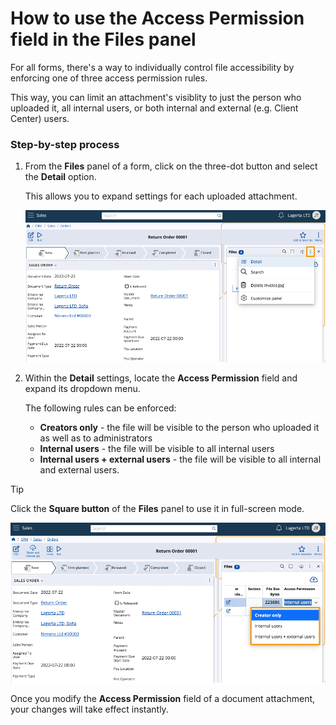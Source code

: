 # How to use the Access Permission field in the Files panel

For all forms, there's a way to individually control file accessibility by enforcing one of three access permission rules. 

This way, you can limit an attachment's visiblity to just the person who uploaded it, all internal users, or both internal and external (e.g. Client Center) users.

### Step-by-step process

1. From the **Files** panel of a form, click on the three-dot button and select the **Detail** option.

   This allows you to expand settings for each uploaded attachment.

   ![picture](pictures/new_access_permission_detail.png)

2. Within the **Detail** settings, locate the **Access Permission** field and expand its dropdown menu.

   The following rules can be enforced:

   * **Creators only** - the file will be visible to the person who uploaded it as well as to administrators
   * **Internal users** - the file will be visible to all internal users
   * **Internal users + external users** - the file will be visible to all internal and external users.

> [!TIP]
> Click the **Square button** of the **Files** panel to use it in full-screen mode.

   ![picture](pictures/new_access_permission_options.png)
 
Once you modify the **Access Permission** field of a document attachment, your changes will take effect instantly.
